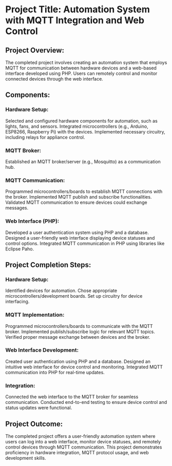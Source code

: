 
# Project Title: Automation System with MQTT Integration and Web Control

## Project Overview:
The completed project involves creating an automation system that employs MQTT for communication between hardware devices and a web-based interface 
developed using PHP. Users can remotely control and monitor connected devices through the web interface.

## Components:
### Hardware Setup:

Selected and configured hardware components for automation, such as lights, fans, and sensors.
Integrated microcontrollers (e.g., Arduino, ESP8266, Raspberry Pi) with the devices.
Implemented necessary circuitry, including relays for appliance control.
### MQTT Broker:

Established an MQTT broker/server (e.g., Mosquitto) as a communication hub.
### MQTT Communication:

Programmed microcontrollers/boards to establish MQTT connections with the broker.
Implemented MQTT publish and subscribe functionalities.
Validated MQTT communication to ensure devices could exchange messages.
### Web Interface (PHP):

Developed a user authentication system using PHP and a database.
Designed a user-friendly web interface displaying device statuses and control options.
Integrated MQTT communication in PHP using libraries like Eclipse Paho.


## Project Completion Steps:

### Hardware Setup:

Identified devices for automation.
Chose appropriate microcontrollers/development boards.
Set up circuitry for device interfacing.
### MQTT Implementation:

Programmed microcontrollers/boards to communicate with the MQTT broker.
Implemented publish/subscribe logic for relevant MQTT topics.
Verified proper message exchange between devices and the broker.
### Web Interface Development:

Created user authentication using PHP and a database.
Designed an intuitive web interface for device control and monitoring.
Integrated MQTT communication into PHP for real-time updates.
### Integration:

Connected the web interface to the MQTT broker for seamless communication.
Conducted end-to-end testing to ensure device control and status updates were functional.

## Project Outcome:
The completed project offers a user-friendly automation system where users can log into a web interface, monitor device statuses, 
and remotely control devices through MQTT communication. 
This project demonstrates proficiency in hardware integration, MQTT protocol usage, and web development skills.
